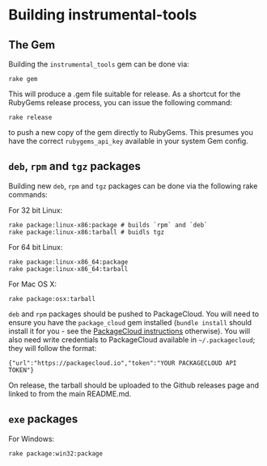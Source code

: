 # Building instrumental-tools

## The Gem

Building the `instrumental_tools` gem can be done via:

```
rake gem
```

This will produce a .gem file suitable for release. As a shortcut for the RubyGems release process, you can issue the following command:

```
rake release
```

to push a new copy of the gem directly to RubyGems. This presumes you have the correct `rubygems_api_key` available in your system Gem config.

## `deb`, `rpm` and `tgz` packages

Building new `deb`, `rpm` and `tgz` packages can be done via the following rake commands:

For 32 bit Linux:

```
rake package:linux-x86:package # builds `rpm` and `deb`
rake package:linux-x86:tarball # buidls tgz
```

For 64 bit Linux:

```
rake package:linux-x86_64:package
rake package:linux-x86_64:tarball
```


For Mac OS X:

```
rake package:osx:tarball
```

`deb` and `rpm` packages should be pushed to PackageCloud. You will need to ensure you have the `package_cloud` gem installed (`bundle install` should install it for you - see the [PackageCloud instructions](https://packagecloud.io/docs#cli_install) otherwise). You will also need write credentials to PackageCloud available in `~/.packagecloud`; they will follow the format:

```
{"url":"https://packagecloud.io","token":"YOUR PACKAGECLOUD API TOKEN"}
```

On release, the tarball should be uploaded to the Github releases page and linked to from the main README.md.

## `exe` packages

For Windows:

```
rake package:win32:package
```
